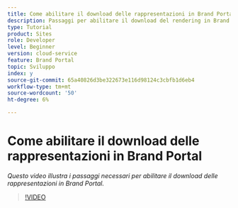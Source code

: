 ```yaml
---
title: Come abilitare il download delle rappresentazioni in Brand Portal.
description: Passaggi per abilitare il download del rendering in Brand Portal
type: Tutorial
product: Sites
role: Developer
level: Beginner
version: cloud-service
feature: Brand Portal
topic: Sviluppo
index: y
source-git-commit: 65a40826d3be322673e116d98124c3cbfb1d6eb4
workflow-type: tm+mt
source-wordcount: '50'
ht-degree: 6%

---
```



# Come abilitare il download delle rappresentazioni in Brand Portal

*Questo video illustra i passaggi necessari per abilitare il download delle rappresentazioni in Brand Portal.*

>[!VIDEO](https://video.tv.adobe.com/v/335449?quality=9&learn=on)
